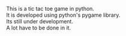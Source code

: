 This is a tic tac toe game in python.        
It is developed using python's pygame library.       
Its still under development.     
A lot have to be done in it.       

